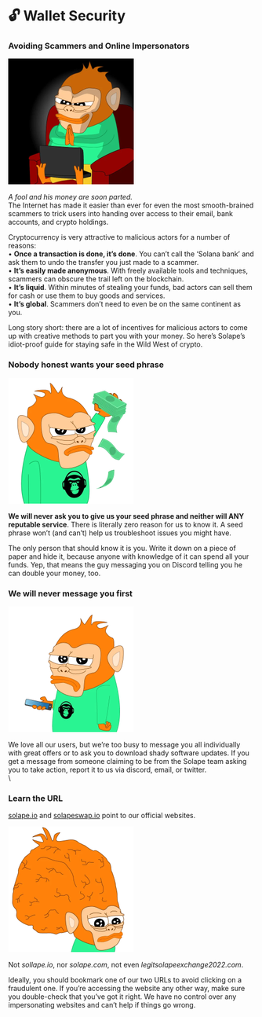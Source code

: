 # 🔓 Wallet Security

### Avoiding Scammers and Online Impersonators

![](<../.gitbook/assets/sticker42144 (1).png>)

_A fool and his money are soon parted._ \
The Internet has made it easier than ever for even the most smooth-brained scammers to trick users into handing over access to their email, bank accounts, and crypto holdings.

Cryptocurrency is very attractive to malicious actors for a number of reasons: \
• **Once a transaction is done, it’s done**. You can’t call the ‘Solana bank’ and ask them to undo the                                                          transfer you just made to a scammer. \
• **It’s easily made anonymous**. With freely available tools and techniques, scammers can obscure the trail left on the blockchain. \
• **It’s liquid**. Within minutes of stealing your funds, bad actors can sell them for cash or use them to buy goods and services. \
• **It’s global**. Scammers don’t need to even be on the same continent as you.

Long story short: there are a lot of incentives for malicious actors to come up with creative methods to part you with your money. So here’s Solape’s idiot-proof guide for staying safe in the Wild West of crypto.



### Nobody honest wants your seed phrase&#x20;

![](../.gitbook/assets/222.png)

**We will never ask you to give us your seed phrase and neither will ANY reputable service**. There is literally zero reason for us to know it. A seed phrase won’t (and can’t) help us troubleshoot issues you might have.

The only person that should know it is you. Write it down on a piece of paper and hide it, because anyone with knowledge of it can spend all your funds. Yep, that means the guy messaging you on Discord telling you he can double your money, too.



### We will never message you first&#x20;

![](../.gitbook/assets/333333.png)

We love all our users, but we’re too busy to message you all individually with great offers or to ask you to download shady software updates. If you get a message from someone claiming to be from the Solape team asking you to take action, report it to us via discord, email, or twitter.\
\


### Learn the URL&#x20;

[solape.io](https://www.solape.io/) and [solapeswap.io](https://solapeswap.io/) point to our official websites.

![](../.gitbook/assets/888.png)

Not _sollape.io_, nor _solape.com_, not even _legitsolapeexchange2022.com_.

Ideally, you should bookmark one of our two URLs to avoid clicking on a fraudulent one. If you’re accessing the website any other way, make sure you double-check that you’ve got it right. We have no control over any impersonating websites and can’t help if things go wrong.
